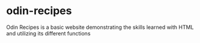 # odin-recipes

Odin Recipes is a basic website demonstrating the skills learned with HTML and utilizing its different functions